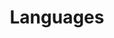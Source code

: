 ---
layout: archive
title: "Languages"
permalink: /languages/
author_profile: true
hideTags: true
---
